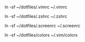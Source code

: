 ln -sf ~/dotfiles/.vimrc ~/.vimrc

ln -sf ~/dotfiles/.zshrc ~/.zshrc

ln -sf ~/dotfiles/.screenrc ~/.screenrc

ln -sf ~/dotfiles/colors ~/.vim/colors
